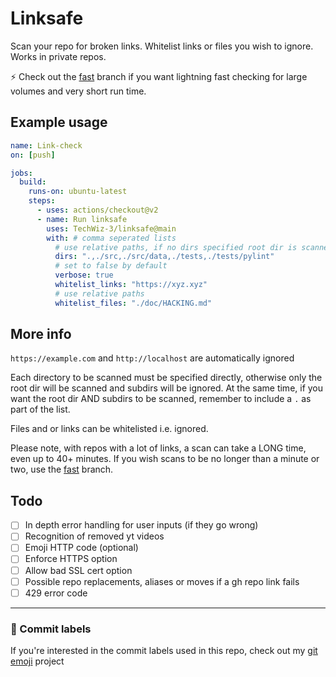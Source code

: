 # Linksafe

Scan your repo for broken links. Whitelist links or files you wish to ignore. Works in private repos.  

:zap: Check out the [fast](https://github.com/TechWiz-3/linksafe/tree/fast) branch if you want lightning fast checking for large volumes and very short run time.

## Example usage
```yaml
name: Link-check
on: [push]

jobs:
  build:
    runs-on: ubuntu-latest
    steps:
      - uses: actions/checkout@v2
      - name: Run linksafe
        uses: TechWiz-3/linksafe@main
        with: # comma seperated lists
          # use relative paths, if no dirs specified root dir is scanned
          dirs: ".,./src,./src/data,./tests,./tests/pylint"
          # set to false by default
          verbose: true
          whitelist_links: "https://xyz.xyz"
          # use relative paths
          whitelist_files: "./doc/HACKING.md"
```

## More info

`https://example.com` and `http://localhost` are automatically ignored  

Each directory to be scanned must be specified directly, otherwise only the root dir will be scanned and subdirs will be ignored. At the same time, if you want the root dir AND subdirs to be scanned, remember to include a `.` as part of the list.  

Files and or links can be whitelisted i.e. ignored.  

Please note, with repos with a lot of links, a scan can take a LONG time, even up to 40+ minutes. If you wish scans to be no longer than a minute or two, use the [fast](https://github.com/TechWiz-3/linksafe/tree/fast) branch.  

## Todo
- [ ] In depth error handling for user inputs (if they go wrong)
- [ ] Recognition of removed yt videos
- [ ] Emoji HTTP code (optional)
- [ ] Enforce HTTPS option
- [ ] Allow bad SSL cert option
- [ ] Possible repo replacements, aliases or moves if a gh repo link fails
- [ ] 429 error code

---
### 🎉 Commit labels
If you're interested in the commit labels used in this repo, check out my [git emoji](https://github.com/TechWiz-3/git-commit-emojis) project
